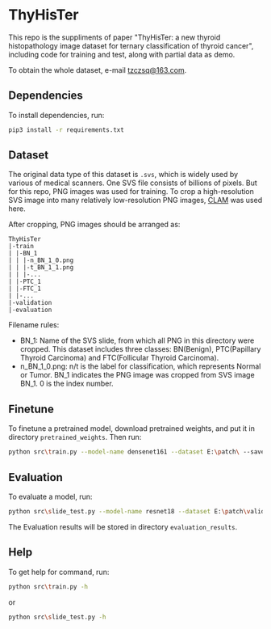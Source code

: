 # ThyHisTer

This repo is the suppliments of paper "ThyHisTer: a new thyroid histopathology image dataset for ternary
classification of thyroid cancer", including code for training and test, along with partial data as demo.

To obtain the whole dataset, e-mail tzczsq@163.com.

## Dependencies

To install dependencies, run:

```bash
pip3 install -r requirements.txt
```

## Dataset

The original data type of this dataset is `.svs`, which is widely used by various of medical scanners. One SVS file consists of billions of pixels. But for this repo, PNG images was used for training. To crop a high-resolution SVS image into many relatively low-resolution PNG images, [CLAM](https://github.com/mahmoodlab/CLAM) was used here.

After cropping, PNG images should be arranged as:

```filestructure
ThyHisTer
|-train
| |-BN_1
| | |-n_BN_1_0.png
| | |-t_BN_1_1.png
| | |-...
| |-PTC_1
| |-FTC_1
| |-...
|-validation
|-evaluation
```

Filename rules:
* BN_1: Name of the SVS slide, from which all PNG in this directory were cropped. This dataset includes three classes: BN(Benign), PTC(Papillary Thyroid Carcinoma) and FTC(Follicular Thyroid Carcinoma).
* n_BN_1_0.png: n/t is the label for classification, which represents Normal or Tumor. BN_1 indicates the PNG image was cropped from SVS image BN_1. 0 is the index number.

## Finetune

To finetune a pretrained model, download pretrained weights, and put it in directory `pretrained_weights`. Then run:

```bash
python src\train.py --model-name densenet161 --dataset E:\patch\ --save-path ..\finetuned_weights --batch-size 512 --data-parallel
```

## Evaluation

To evaluate a model, run:
```bash
python src\slide_test.py --model-name resnet18 --dataset E:\patch\validation\ --batch-size 2048 --data-parallel
```

The Evaluation results will be stored in directory `evaluation_results`.

## Help

To get help for command, run:

```bash
python src\train.py -h
```

or

```bash
python src\slide_test.py -h
```